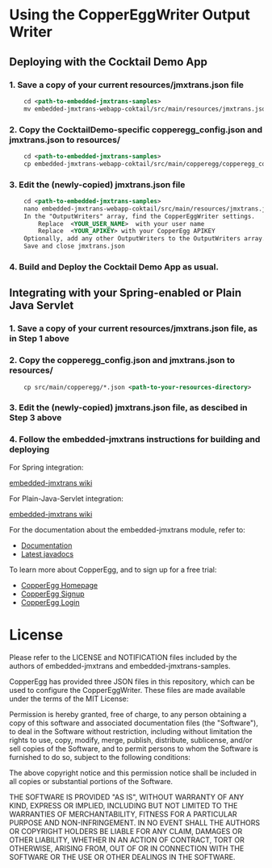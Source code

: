 # Using the CopperEggWriter Output Writer

## Deploying with the Cocktail Demo App

### 1. Save a copy of your current resources/jmxtrans.json file

```xml
    cd <path-to-embedded-jmxtrans-samples> 
    mv embedded-jmxtrans-webapp-coktail/src/main/resources/jmxtrans.json embedded-jmxtrans-webapp-coktail/src/main/resources/jmxtrans.json.original
```

### 2. Copy the CocktailDemo-specific copperegg_config.json and jmxtrans.json to resources/

```xml
    cd <path-to-embedded-jmxtrans-samples> 
    cp embedded-jmxtrans-webapp-coktail/src/main/copperegg/copperegg_configCocktailApp/*.json embedded-jmxtrans-webapp-coktail/src/main/resources/
```

### 3. Edit the (newly-copied) jmxtrans.json file

```xml
    cd <path-to-embedded-jmxtrans-samples> 
    nano embedded-jmxtrans-webapp-coktail/src/main/resources/jmxtrans.json
    In the "OutputWriters" array, find the CopperEggWriter settings.
        Replace  <YOUR_USER_NAME>  with your user name
        Replace  <YOUR_APIKEY> with your CopperEgg APIKEY
    Optionally, add any other OutputWriters to the OutputWriters array.
    Save and close jmxtrans.json
```

### 4. Build and Deploy the Cocktail Demo App as usual.


## Integrating with your Spring-enabled or Plain Java Servlet

### 1. Save a copy of your current resources/jmxtrans.json file, as in Step 1 above

### 2. Copy the copperegg_config.json and jmxtrans.json to resources/

```xml
    cp src/main/copperegg/*.json <path-to-your-resources-directory>
```
### 3. Edit the (newly-copied) jmxtrans.json file, as descibed in Step 3 above


### 4. Follow the embedded-jmxtrans instructions for building and deploying

For Spring integration:

  [embedded-jmxtrans wiki](https://github.com/jmxtrans/embedded-jmxtrans/wiki/Spring-Integration)

For Plain-Java-Servlet integration:

  [embedded-jmxtrans wiki](https://github.com/jmxtrans/embedded-jmxtrans/wiki/Plain-Java-Servlet-Integration)


For the documentation about the embedded-jmxtrans module, refer to:
* [Documentation](https://github.com/jmxtrans/embedded-jmxtrans/wiki)
* [Latest javadocs](http://jmxtrans.github.com/embedded-jmxtrans/apidocs/)

To learn more about CopperEgg, and to sign up for a free trial: 
* [CopperEgg Homepage](http://www.copperegg.com)
* [CopperEgg Signup](https://app.copperegg.com/signup)
* [CopperEgg Login](https://app.copperegg.com/login)


License
==================

Please refer to the LICENSE and NOTIFICATION files included by the authors of embedded-jmxtrans and embedded-jmxtrans-samples.

CopperEgg has provided three JSON files in this repository, which can be used to configure the CopperEggWriter. 
These files are made available under the terms of the MIT License:

Permission is hereby granted, free of charge, to any person obtaining a
copy of this software and associated documentation files (the "Software"),
to deal in the Software without restriction, including without
limitation the rights to use, copy, modify, merge, publish, distribute,
sublicense, and/or sell copies of the Software, and to permit persons
to whom the Software is furnished to do so, subject to the following conditions:

The above copyright notice and this permission notice shall be included
in all copies or substantial portions of the Software.

THE SOFTWARE IS PROVIDED "AS IS", WITHOUT WARRANTY OF ANY KIND, EXPRESS
OR IMPLIED, INCLUDING BUT NOT LIMITED TO THE WARRANTIES OF MERCHANTABILITY,
FITNESS FOR A PARTICULAR PURPOSE AND NON-INFRINGEMENT. IN NO EVENT SHALL
THE AUTHORS OR COPYRIGHT HOLDERS BE LIABLE FOR ANY CLAIM, DAMAGES OR
OTHER LIABILITY, WHETHER IN AN ACTION OF CONTRACT, TORT OR OTHERWISE,
ARISING FROM, OUT OF OR IN CONNECTION WITH THE SOFTWARE OR THE USE OR
OTHER DEALINGS IN THE SOFTWARE.






